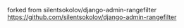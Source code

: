
forked from silentsokolov/django-admin-rangefilter
https://github.com/silentsokolov/django-admin-rangefilter
